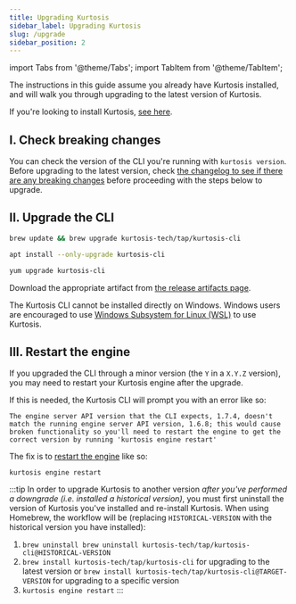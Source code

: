 ```yaml
---
title: Upgrading Kurtosis
sidebar_label: Upgrading Kurtosis
slug: /upgrade
sidebar_position: 2
---
```


<!---------- START IMPORTS ------------>

import Tabs from '@theme/Tabs';
import TabItem from '@theme/TabItem';

<!---------- END IMPORTS ------------>

The instructions in this guide assume you already have Kurtosis installed, and will walk you through upgrading to the latest version of Kurtosis. 

If you're looking to install Kurtosis, [see here][install-guide].

I. Check breaking changes
---------------------------------
You can check the version of the CLI you're running with `kurtosis version`. Before upgrading to the latest version, check [the changelog to see if there are any breaking changes][cli-changelog] before proceeding with the steps below to upgrade. 

II. Upgrade the CLI
-------------------------

<Tabs groupId="install-methods">
<TabItem value="homebrew" label="brew (MacOS)">

```bash
brew update && brew upgrade kurtosis-tech/tap/kurtosis-cli
```

</TabItem>
<TabItem value="apt" label="apt (Ubuntu)">

```bash
apt install --only-upgrade kurtosis-cli
```

</TabItem>
<TabItem value="yum" label="yum (RHEL)">

```bash
yum upgrade kurtosis-cli
```

</TabItem>
<TabItem value="other-linux" label="deb, rpm, and apk">

Download the appropriate artifact from [the release artifacts page][release-artifacts].

</TabItem>

<TabItem value="windows" label="Windows">

The Kurtosis CLI cannot be installed directly on Windows. Windows users are encouraged to use [Windows Subsystem for Linux (WSL)][windows-susbsystem-for-linux] to use Kurtosis.

</TabItem>

</Tabs>

III. Restart the engine
-----------------------
If you upgraded the CLI through a minor version (the `Y` in a `X.Y.Z` version), you may need to restart your Kurtosis engine after the upgrade. 

If this is needed, the Kurtosis CLI will prompt you with an error like so:

```text
The engine server API version that the CLI expects, 1.7.4, doesn't match the running engine server API version, 1.6.8; this would cause broken functionality so you'll need to restart the engine to get the correct version by running 'kurtosis engine restart'
```

The fix is to [restart the engine][kurtosis-engine-restart] like so:

```
kurtosis engine restart
```

:::tip
In order to upgrade Kurtosis to another version *after you've performed a downgrade (i.e. installed a historical version)*, you must first uninstall the version of Kurtosis you've installed and re-install Kurtosis. When using Homebrew, the workflow will be (replacing `HISTORICAL-VERSION` with the historical version you have installed):
1. `brew uninstall brew uninstall kurtosis-tech/tap/kurtosis-cli@HISTORICAL-VERSION`
2. `brew install kurtosis-tech/tap/kurtosis-cli` for upgrading to the latest version or `brew install kurtosis-tech/tap/kurtosis-cli@TARGET-VERSION` for upgrading to a specific version
3. `kurtosis engine restart`
:::

<!-------------------------- ONLY LINKS BELOW HERE ---------------------------->
[install-guide]: ./installing-the-cli.md
[cli-changelog]: ../changelog.md
[metrics-philosophy]: ../explanations/metrics-philosophy.md
[quickstart]: ../quickstart/
[installing-command-line-completion]: ./adding-command-line-completion.md

[release-artifacts]: https://github.com/kurtosis-tech/kurtosis-cli-release-artifacts/releases
[windows-susbsystem-for-linux]: https://learn.microsoft.com/en-us/windows/wsl/

[kurtosis-engine-restart]: ../cli-reference/engine-restart.md
